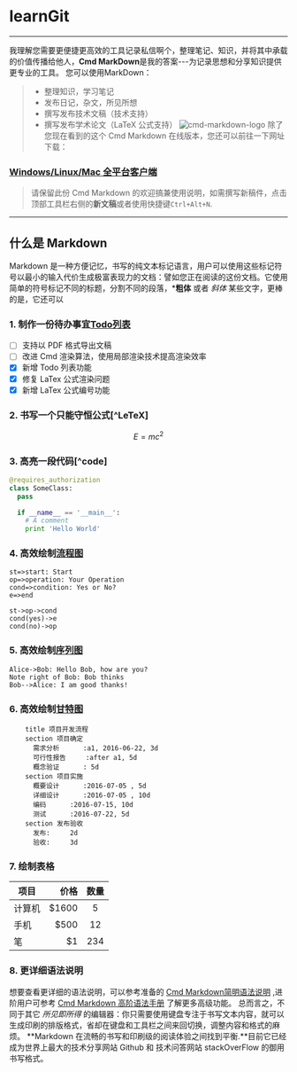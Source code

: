 # learnGit

---------
我理解您需要更便捷更高效的工具记录私信啊个，整理笔记、知识，并将其中承载的价值传播给他人，**Cmd MarkDown**是我的答案---为记录思想和分享知识提供更专业的工具。
您可以使用MarkDown：
>* 整理知识，学习笔记
>* 发布日记，杂文，所见所想
>* 撰写发布技术文稿（技术支持）
>* 撰写发布学术论文（LaTeX 公式支持）
![cmd-markdown-logo](https://www.zubuluo.com/static/img/logo.png)
除了您现在看到的这个 Cmd Markdown 在线版本，您还可以前往一下网址下载：
### [Windows/Linux/Mac 全平台客户端](https://www.zybuluo.com/cmd/)
> 请保留此份 Cmd Markdown 的欢迎搞兼使用说明，如需撰写新稿件，点击顶部工具栏右侧的<i class="icon-file"></i>**新文稿**或者使用快捷键`Ctrl+Alt+N`.
------
## 什么是 Markdown
Markdown 是一种方便记忆，书写的纯文本标记语言，用户可以使用这些标记符号以最小的输入代价生成极富表现力的文档：譬如您正在阅读的这份文档。它使用简单的符号标记不同的标题，分割不同的段落，***粗体** 或者 *斜体* 某些文字，更棒的是，它还可以
### 1. 制作一份待办事宜[Todo列表](https://www.zybuluo.com/mdeditor?url=https://www.zybuluo.com/static/editor/md-help.markdown#13-待办事宜-todo-列表)
- [ ] 支持以 PDF 格式导出文稿
- [ ] 改进 Cmd 渲染算法，使用局部渲染技术提高渲染效率
- [X] 新增 Todo 列表功能
- [X] 修复 LaTex 公式渲染问题
- [X] 新增 LaTex 公式编号功能
### 2. 书写一个只能守恒公式[^LeTeX]
  $$E=mc^2$$
### 3. 高亮一段代码[^code]

```python
@requires_authorization
class SomeClass:
  pass

  if __name__ == '__main__':
    # A comment
    print 'Hello World'
```
### 4. 高效绘制[流程图](https://www.zybuluo.com/mdeditor?url=https://www.zybuluo.com/static/editor/md-help.markdown#7-流程图)

```flow
st=>start: Start
op=>operation: Your Operation
cond=>condition: Yes or No?
e=>end

st->op->cond
cond(yes)->e
cond(no)->op
```
### 5. 高效绘制[序列图](https://www.zybuluo.com/mdeditor?url=https://www.zybuluo.com/static/editor/md-help.markdown#8-序列图)

```seq
Alice->Bob: Hello Bob, how are you?
Note right of Bob: Bob thinks
Bob-->Alice: I am good thanks!
```
### 6. 高效绘制[甘特图](https://www.zybuluo.com/mdeditor?url=https://www.zybuluo.com/static/editor/md-help.markdown#9-甘特图)

```gantt
    title 项目开发流程
    section 项目确定
      需求分析      :a1, 2016-06-22, 3d
      可行性报告     :after a1, 5d
      概念验证      : 5d
    section 项目实施
      概要设计      :2016-07-05 , 5d
      详细设计      :2016-07-05 , 10d
      编码      :2016-07-15, 10d
      测试      :2016-07-22, 5d
    section 发布验收
      发布:     2d
      验收:     3d
```

### 7. 绘制表格

| 项目 | 价格 | 数量|
| -------| -------:| :-------:|
| 计算机 | \$1600 | 5 |
| 手机 | \$500 | 12 |
| 笔 | \$1 | 234 |

### 8. 更详细语法说明
想要查看更详细的语法说明，可以参考准备的 [Cmd Markdown简明语法说明][1] ,进阶用户可参考 [Cmd Markdown 高阶语法手册][2] 了解更多高级功能。
总而言之，不同于其它 *所见即所得* 的编辑器：你只需要使用键盘专注于书写文本内容，就可以生成印刷的排版格式，省却在键盘和工具栏之间来回切换，调整内容和格式的麻烦。 **Markdown 在流畅的书写和印刷级的阅读体验之间找到平衡.**目前它已经成为世界上最大的技术分享网站 Github 和 技术问答网站 stackOverFlow 的御用书写格式。

[^LaTeX]: 支持 **LaTeX** 编辑显示支持，例如:$\sum_{i=1}^n a_i=0$

[1]: https://www.zybuluo.com/mdeditor?url=https://www.zybuluo.com/static/editor/md/-help.markdown
[2]: https://www.zybuluo.com/mdeditor?url=https//www.zybuluo.com/static/editor/md/-help.markdown#cmd-markdown-高阶语法手册
